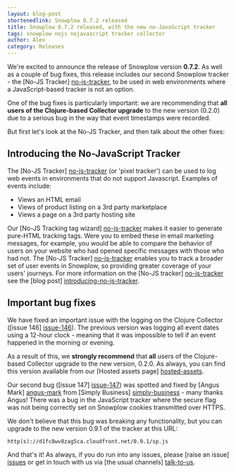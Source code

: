```yaml
---
layout: blog-post
shortenedlink: Snowplow 0.7.2 released
title: Snowplow 0.7.2 released, with the new no-JavaScript tracker
tags: snowplow nojs nojavascript tracker collector
author: Alex
category: Releases
---
```


We're excited to announce the release of Snowplow version **0.7.2**. As well as a couple of bug fixes, this release includes our second Snowplow tracker - the [No-JS Tracker] [no-js-tracker], to be used in web environments where a JavaScript-based tracker is not an option.

One of the bug fixes is particularly important: we are recommending that **all users of the Clojure-based Collector upgrade** to the new version (0.2.0) due to a serious bug in the way that event timestamps were recorded.

But first let's look at the No-JS Tracker, and then talk about the other fixes:

## Introducing the No-JavaScript Tracker

The [No-JS Tracker] [no-js-tracker] (or 'pixel tracker') can be used to log web events in environments that do not support Javascript. Examples of events include:

* Views an HTML email
* Views of product listing on a 3rd party marketplace
* Views a page on a 3rd party hosting site

Our [No-JS Tracking tag wizard] [no-js-tracker] makes it easier to generate pure-HTML tracking tags. Were you to embed these in email marketing messages, for example, you would be able to compare the behavior of users on your website who had opened specific messages with those who had not. The [No-JS Tracker] [no-js-tracker] enables you to track a broader set of user events in Snowplow, so providing greater coverage of your users' journeys. For more information on the [No-JS tracker] [no-js-tracker] see the [blog post] [introducing-no-js-tracker].

<!--more-->

## Important bug fixes

We have fixed an important issue with the logging on the Clojure Collector ([issue 146] [issue-146]). The previous version was logging all event dates using a 12-hour clock - meaning that it was impossible to tell if an event happened in the morning or evening.

As a result of this, we **strongly recommend** that **all** users of the Clojure-based Collector upgrade to the new version, 0.2.0. As always, you can find this version available from our [Hosted assets page] [hosted-assets].

Our second bug ([issue 147] [issue-147]) was spotted and fixed by [Angus Mark] [angus-mark] from [Simply Business] [simply-business] - many thanks Angus! There was a bug in the JavaScript tracker where the secure flag was not being correctly set on Snowplow cookies transmitted over HTTPS.

We don't believe that this bug was breaking any functionality, but you can upgrade to the new version 0.9.1 of the tracker at this URL:

    http(s)://d1fc8wv8zag5ca.cloudfront.net/0.9.1/sp.js

And that's it! As always, if you do run into any issues, please [raise an issue] [issues] or get in touch with us via [the usual channels] [talk-to-us].

[no-js-tracker]: /no-js-tracker.html

[issue-146]: https://github.com/snowplow/snowplow/issues/146
[hosted-assets]: https://github.com/snowplow/snowplow/wiki/Hosted-assets

[introducing-no-js-tracker]: /blog/2013/01/29/introducing-the-no-js-tracker/

[issue-147]: https://github.com/snowplow/snowplow/pull/147
[angus-mark]: https://github.com/ngsmrk
[simply-business]: http://www.simplybusiness.co.uk/

[issues]: https://github.com/snowplow/snowplow/issues
[talk-to-us]: https://github.com/snowplow/snowplow/wiki/Talk-to-us